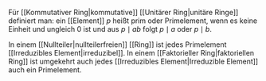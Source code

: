 Für [[Kommutativer Ring|kommutative]] [[Unitärer Ring|unitäre Ringe]] definiert man: ein [[Element]] $p$ heißt prim oder Primelement, wenn es keine Einheit und ungleich $0$ ist und aus $p \mid ab$ folgt $p \mid a$ oder $p \mid b$.

In einem [[Nullteiler|nullteilerfreien]] [[Ring]] ist jedes Primelement [[Irreduzibles Element|irreduzibel]]. In einem [[Faktorieller Ring|faktoriellen Ring]] ist umgekehrt auch jedes [[Irreduzibles Element|Irreduzible Element]] auch ein Primelement.